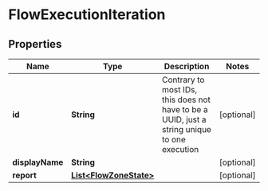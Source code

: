 
# FlowExecutionIteration

## Properties
Name | Type | Description | Notes
------------ | ------------- | ------------- | -------------
**id** | **String** | Contrary to most IDs, this does not have to be a UUID, just a string unique to one execution |  [optional]
**displayName** | **String** |  |  [optional]
**report** | [**List&lt;FlowZoneState&gt;**](FlowZoneState.md) |  |  [optional]



